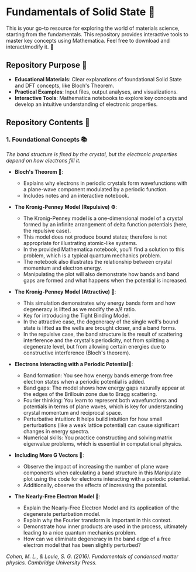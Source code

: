 # Fundamentals of Solid State 🧱

This is your go-to resource for exploring the world of materials science, starting from the fundamentals. This repository provides interactive tools to master key concepts using Mathematica. Feel free to download and interact/modify it. 🚀

## Repository Purpose 🌟

- **Educational Materials**: Clear explanations of foundational Solid State and DFT concepts, like Bloch's Theorem.
- **Practical Examples**: Input files, output analyses, and visualizations.
- **Interactive Tools**: Mathematica notebooks to explore key concepts and develop an intuitive understanding of electronic properties.

## Repository Contents 📂

### 1. Foundational Concepts 📚

*The band structure is fixed by the crystal, but the electronic properties depend on how electrons fill it.*

- **Bloch's Theorem 🌊**:
  - Explains why electrons in periodic crystals form wavefunctions with a plane-wave component modulated by a periodic function.
  - Includes notes and an interactive notebook.
 
- **The Kronig-Penney Model  (Repulsive) ⚙️**:
  - The Kronig-Penney model is a one-dimensional model of a crystal formed by an infinite arrangement of delta function potentials (here, the repulsive case).
  - This model does not produce bound states; therefore is not appropriate for illustrating atomic-like systems.
  - In the provided Mathematica notebook, you’ll find a solution to this problem, which is a typical quantum mechanics problem.
  - The notebook also illustrates the relationship between crystal momentum and electron energy.
  - Manipulating the plot will also demonstrate how bands and band gaps are formed and what happens when the potential is increased.

 - **The Kronig-Penney Model (Attractive) 🎯**:
    - This simulation demonstrates why energy bands form and how degeneracy is lifted as we modify the a/ℓ ratio.
    - Key for introducing the Tight Binding Model.
    - In the attractive case, the degeneracy of the single well's bound state is lifted as the wells are brought closer, and a band forms.
    - In the repulsive case, the band structure is the result of scattering interference and the crystal’s periodicity, not from splitting a degenerate level, but from allowing certain energies due to constructive interference (Bloch's theorem).
    
- **Electrons Interacting with a Periodic Potential🫆**:
  - Band formation: You see how energy bands emerge from free electron states when a periodic potential is added.
  - Band gaps: The model shows how energy gaps naturally appear at the edges of the Brillouin zone due to Bragg scattering.
  - Fourier thinking: You learn to represent both wavefunctions and potentials in terms of plane waves, which is key for understanding crystal momentum and reciprocal space.
  - Perturbative intuition: It helps build intuition for how small perturbations (like a weak lattice potential) can cause significant changes in energy spectra.
  - Numerical skills: You practice constructing and solving matrix eigenvalue problems, which is essential in computational physics.

- **Including More G Vectors 🤖**:
  -  Observe the impact of increasing the number of plane wave components when calculating a band structure in this Manipulate plot using the code for electrons interacting with a periodic potential.
  -  Additionally, observe the effects of increasing the potential.
 
- **The Nearly-Free Electron Model 🫧**:
  - Explain the Nearly-Free Electron Model and its application of the degenerate perturbation model.
  - Explain why the Fourier transform is important in this context.
  - Demonstrate how inner products are used in the process, ultimately leading to a nice quantum mechanics problem.
  - How can we eliminate degeneracy in the band edge of a free electron model that has been slightly perturbed?





*Cohen, M. L., & Louie, S. G. (2016). Fundamentals of condensed matter physics. Cambridge University Press.*



  
